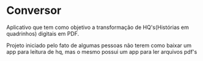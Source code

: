 # Conversor

Aplicativo que tem como objetivo a transformação de HQ's(Histórias em quadrinhos) digitais em PDF.


Projeto iniciado pelo fato de algumas pessoas não terem como baixar um app para leitura de hq, mas o mesmo possui um app para ler arquivos pdf's
